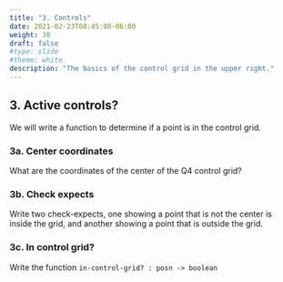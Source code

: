 ```yaml
---
title: "3. Controls"
date: 2021-02-23T08:45:08-06:00
weight: 30
draft: false
#type: slide
#theme: white
description: "The basics of the control grid in the upper right."
---
```


## 3. Active controls?

We will write a function to determine if a point is in the control grid.


### 3a. Center coordinates

What are the coordinates of the center of the Q4 control grid?

### 3b. Check expects

Write two check-expects, one showing a point that is not the
center is inside the grid, and another showing a point that is outside
the grid.

### 3c. In control grid? 

Write the function `in-control-grid? : posn -> boolean`

